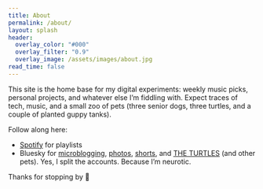 ```yaml
---
title: About
permalink: /about/
layout: splash
header:
  overlay_color: "#000"
  overlay_filter: "0.9"
  overlay_image: /assets/images/about.jpg
read_time: false
---
```


<!-- Hi, I’m Raych 🏳️‍🌈 — a data wrangler, music consumer, and lifelong creative dabbler. -->

This site is the home base for my digital experiments: weekly music picks, personal projects, and whatever else I’m fiddling with. Expect traces of tech, music, and a small zoo of pets (three senior dogs, three turtles, and a couple of planted guppy tanks).

<!-- Welcome to The Cove. -->

Follow along here:
- [Spotify](https://open.spotify.com/user/31ekhjd5x5qoyln7zo4zkv4tneay?si=0f0673a420cc4a29) for playlists
- Bluesky for [microblogging](https://bsky.app/profile/raych.com), [photos](https://bsky.app/profile/photos.raych.com), [shorts](https://bsky.app/profile/shorts.raych.com), and [THE TURTLES](https://bsky.app/profile/turtles.raych.com) (and other pets). Yes, I split the accounts. Because I’m neurotic.

Thanks for stopping by 💚